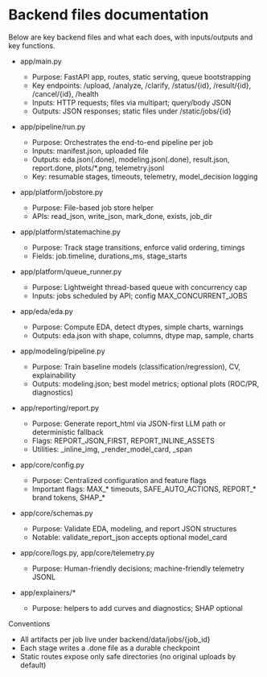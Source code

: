 # Backend files documentation

Below are key backend files and what each does, with inputs/outputs and key functions.

- app/main.py
  - Purpose: FastAPI app, routes, static serving, queue bootstrapping
  - Key endpoints: /upload, /analyze, /clarify, /status/{id}, /result/{id}, /cancel/{id}, /health
  - Inputs: HTTP requests; files via multipart; query/body JSON
  - Outputs: JSON responses; static files under /static/jobs/{id}

- app/pipeline/run.py
  - Purpose: Orchestrates the end-to-end pipeline per job
  - Inputs: manifest.json, uploaded file
  - Outputs: eda.json(.done), modeling.json(.done), result.json, report.done, plots/*.png, telemetry.jsonl
  - Key: resumable stages, timeouts, telemetry, model_decision logging

- app/platform/jobstore.py
  - Purpose: File-based job store helper
  - APIs: read_json, write_json, mark_done, exists, job_dir

- app/platform/statemachine.py
  - Purpose: Track stage transitions, enforce valid ordering, timings
  - Fields: job.timeline, durations_ms, stage_starts

- app/platform/queue_runner.py
  - Purpose: Lightweight thread-based queue with concurrency cap
  - Inputs: jobs scheduled by API; config MAX_CONCURRENT_JOBS

- app/eda/eda.py
  - Purpose: Compute EDA, detect dtypes, simple charts, warnings
  - Outputs: eda.json with shape, columns, dtype map, sample, charts

- app/modeling/pipeline.py
  - Purpose: Train baseline models (classification/regression), CV, explainability
  - Outputs: modeling.json; best model metrics; optional plots (ROC/PR, diagnostics)

- app/reporting/report.py
  - Purpose: Generate report_html via JSON-first LLM path or deterministic fallback
  - Flags: REPORT_JSON_FIRST, REPORT_INLINE_ASSETS
  - Utilities: _inline_img, _render_model_card, _span

- app/core/config.py
  - Purpose: Centralized configuration and feature flags
  - Important flags: MAX_* timeouts, SAFE_AUTO_ACTIONS, REPORT_* brand tokens, SHAP_*

- app/core/schemas.py
  - Purpose: Validate EDA, modeling, and report JSON structures
  - Notable: validate_report_json accepts optional model_card

- app/core/logs.py, app/core/telemetry.py
  - Purpose: Human-friendly decisions; machine-friendly telemetry JSONL

- app/explainers/*
  - Purpose: helpers to add curves and diagnostics; SHAP optional

Conventions
- All artifacts per job live under backend/data/jobs/{job_id}
- Each stage writes a .done file as a durable checkpoint
- Static routes expose only safe directories (no original uploads by default)

